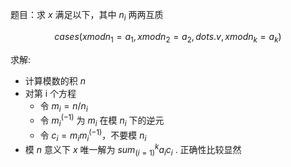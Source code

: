 题目：求 $x$ 满足以下，其中 $n_i$ 两两互质

$$
cases(x mod n_1 = a_1, x mod n_2 = a_2, dots.v, x mod n_k = a_k)
$$

求解:

- 计算模数的积 $n$
- 对第 i 个方程
    - 令 $m_i = n / n_i$
    - 令 $m_i^(-1)$ 为 $m_i$ 在模 $n_i$ 下的逆元
    - 令 $c_i = m_i m_i^(-1)$，不要模 $n_i$
- 模 $n$ 意义下 $x$ 唯一解为 $sum_(i = 1)^k a_i c_i$ . 正确性比较显然
